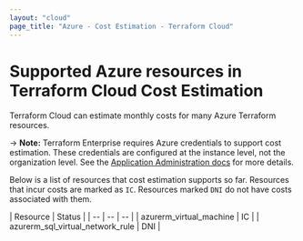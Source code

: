 ```yaml
---
layout: "cloud"
page_title: "Azure - Cost Estimation - Terraform Cloud"
---
```


# Supported Azure resources in Terraform Cloud Cost Estimation

Terraform Cloud can estimate monthly costs for many Azure Terraform resources.

-> **Note:** Terraform Enterprise requires Azure credentials to support cost estimation. These credentials are configured at the instance level, not the organization level. See the [Application Administration docs](/docs/enterprise/admin/integration.html) for more details.

Below is a list of resources that cost estimation supports so far. Resources that incur costs are marked as `IC`. Resources marked `DNI` do not have costs associated with them.

| Resource | Status |
| -- | -- | -- |
| azurerm_virtual_machine | IC |
| azurerm_sql_virtual_network_rule | DNI |